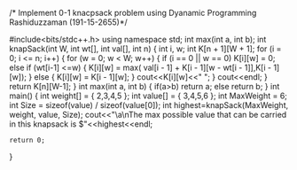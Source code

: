 /* Implement 0-1 knacpsack problem using Dyanamic Programming
Rashiduzzaman (191-15-2655)*/

#include<bits/stdc++.h>
using namespace std;
int max(int a, int b);
int knapSack(int W, int wt[], int val[], int n)
{
    int i, w;
    int K[n + 1][W + 1];
    for (i = 0; i <= n; i++)
    {
        for (w = 0; w < W; w++)
        {
            if (i == 0 || w == 0)
                K[i][w] = 0;
            else if (wt[i-1] <=w)
            {
                K[i][w] = max( val[i - 1] + K[i - 1][w - wt[i - 1]],K[i - 1][w]);
            }
            else
            {
                K[i][w] = K[i - 1][w];
            }
            cout<<K[i][w]<<"    ";
        }
        cout<<endl;
    }
    return K[n][W-1];
}
int max(int a, int b)
{
    if(a>b)
        return a;
    else
        return b;
}
int main()
{
    int weight[] = { 2,3,4,5 };
    int value[] = { 3,4,5,6 };
    int MaxWeight = 6;
    int Size = sizeof(value) / sizeof(value[0]);
    int highest=knapSack(MaxWeight, weight, value, Size);
    cout<<"\a\nThe max possible value that can be carried in this knapsack is $"<<highest<<endl;

    return 0;
}
